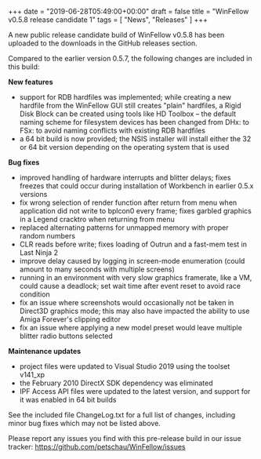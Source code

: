 +++
date = "2019-06-28T05:49:00+00:00"
draft = false
title = "WinFellow v0.5.8 release candidate 1"
tags = [ "News", "Releases" ]
+++

A new public release candidate build of WinFellow v0.5.8 has been uploaded to the downloads in the GitHub releases section.

Compared to the earlier version 0.5.7, the following changes are included in this build:

**New features**

- support for RDB hardfiles was implemented; while creating a new hardfile from the WinFellow GUI still creates "plain" hardfiles, a Rigid Disk Block can be created using tools like HD Toolbox
– the default naming scheme for filesystem devices has been changed from DHx: to FSx: to avoid naming conflicts with existing RDB hardfiles
- a 64 bit build is now provided; the NSIS installer will install either the 32 or 64 bit version depending on the operating system that is used

**Bug fixes**

-  improved handling of hardware interrupts and blitter delays; fixes freezes that could occur during installation of Workbench in earlier 0.5.x versions
-  fix wrong selection of render function after return from menu when application did not write to bplcon0 every frame; fixes garbled graphics in a Legend cracktro when returning from menu
-  replaced alternating patterns for unmapped memory with proper random numbers
-  CLR reads before write; fixes loading of Outrun and a fast-mem test in Last Ninja 2
-  improve delay caused by logging in screen-mode enumeration (could amount to many seconds with multiple screens)
-  running in an environment with very slow graphics framerate, like a VM, could cause a deadlock; set wait time after event reset to avoid race condition
-  fix an issue where screenshots would occasionally not be taken in Direct3D graphics mode; this may also have impacted the ability to use Amiga Forever's clipping editor
-  fix an issue where applying a new model preset would leave multiple blitter radio buttons selected

**Maintenance updates**

-  project files were updated to Visual Studio 2019 using the toolset v141_xp
-  the February 2010 DirectX SDK dependency was eliminated
-  IPF Access API files were updated to the latest version, and support for it was enabled in 64 bit builds

See the included file ChangeLog.txt for a full list of changes, including minor bug fixes which may not be listed above.

Please report any issues you find with this pre-release build in our issue tracker: https://github.com/petschau/WinFellow/issues